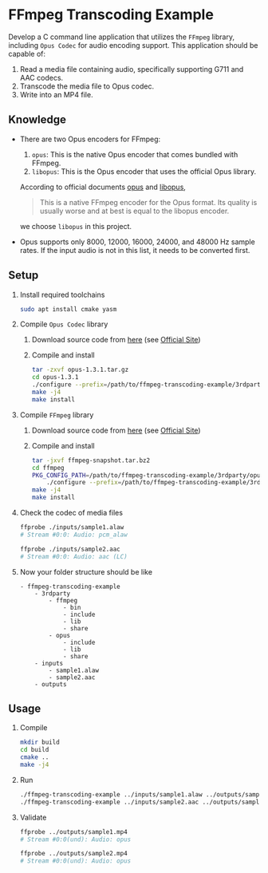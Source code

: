 # FFmpeg Transcoding Example

Develop a C command line application that utilizes the `FFmpeg` library, including `Opus Codec` for audio encoding support.
This application should be capable of:

1. Read a media file containing audio, specifically supporting G711 and AAC codecs.
2. Transcode the media file to Opus codec.
3. Write into an MP4 file.


## Knowledge

* There are two Opus encoders for FFmpeg:

    1. `opus`: This is the native Opus encoder that comes bundled with FFmpeg.
    2. `libopus`: This is the Opus encoder that uses the official Opus library.
    
    According to official documents [opus](https://ffmpeg.org/ffmpeg-codecs.html#opus) and [libopus](https://ffmpeg.org/ffmpeg-codecs.html#libopus-1),
    
    > This is a native FFmpeg encoder for the Opus format. Its quality is usually worse and at best is equal to the libopus encoder.
    
    we choose `libopus` in this project.

* Opus supports only 8000, 12000, 16000, 24000, and 48000 Hz sample rates. If the input audio is not in this list, it needs to be converted first.


## Setup

1. Install required toolchains

    ```bash
    sudo apt install cmake yasm
    ```

2. Compile `Opus Codec` library

   1. Download source code from [here](https://archive.mozilla.org/pub/opus/opus-1.3.1.tar.gz) (see [Official Site](https://opus-codec.org/downloads/))

   2. Compile and install

       ```bash
       tar -zxvf opus-1.3.1.tar.gz
       cd opus-1.3.1
       ./configure --prefix=/path/to/ffmpeg-transcoding-example/3rdparty/opus
       make -j4
       make install
       ```

3. Compile `FFmpeg` library

    1. Download source code from [here](https://ffmpeg.org/releases/ffmpeg-snapshot.tar.bz2) (see [Official Site](https://ffmpeg.org/download.html))

    2. Compile and install

        ```bash
        tar -jxvf ffmpeg-snapshot.tar.bz2
        cd ffmpeg
        PKG_CONFIG_PATH=/path/to/ffmpeg-transcoding-example/3rdparty/opus/lib/pkgconfig \
            ./configure --prefix=/path/to/ffmpeg-transcoding-example/3rdparty/ffmpeg --enable-libopus
        make -j4
        make install
        ```

4. Check the codec of media files

    ```bash
    ffprobe ./inputs/sample1.alaw
    # Stream #0:0: Audio: pcm_alaw
   
    ffprobe ./inputs/sample2.aac
    # Stream #0:0: Audio: aac (LC)
    ```

5. Now your folder structure should be like

    ```
    - ffmpeg-transcoding-example
        - 3rdparty
            - ffmpeg
                - bin
                - include
                - lib
                - share
            - opus
                - include
                - lib
                - share
        - inputs
            - sample1.alaw
            - sample2.aac
        - outputs
    ```


## Usage

1. Compile

    ```bash
    mkdir build
    cd build
    cmake ..
    make -j4
    ```

2. Run

    ```bash
    ./ffmpeg-transcoding-example ../inputs/sample1.alaw ../outputs/sample1.mp4
    ./ffmpeg-transcoding-example ../inputs/sample2.aac ../outputs/sample2.mp4
    ```

3. Validate

    ```bash
    ffprobe ../outputs/sample1.mp4
    # Stream #0:0(und): Audio: opus
   
    ffprobe ../outputs/sample2.mp4
    # Stream #0:0(und): Audio: opus
    ```
